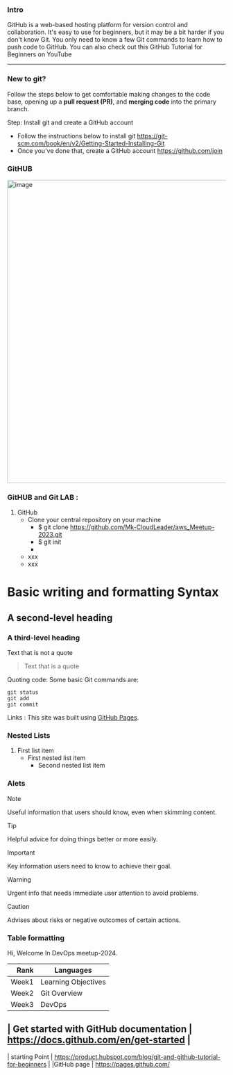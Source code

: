 ### Intro 
GitHub is a web-based hosting platform for version control and collaboration. It's easy to use for beginners, but it may be a bit harder if you don't know Git. 
You only need to know a few Git commands to learn how to push code to GitHub. You can also check out this GitHub Tutorial for Beginners on YouTube

---------------------------------------------------------------
### New to git? 
Follow the steps below to get comfortable making changes to the code base, opening up a **pull request (PR)**, and **merging code** into the primary branch. 

 Step: Install git and create a GitHub account 
 
- Follow the instructions below to install git 
  https://git-scm.com/book/en/v2/Getting-Started-Installing-Git
- Once you've done that, create a GitHub account
  https://github.com/join

### GitHUB

<img width="697" alt="image" src="https://github.com/Mk-CloudLeader/aws_Meetup-2023/assets/66654978/d31e38de-40ff-42de-bb06-113ba23c3813">

### GitHUB and Git LAB :
1. GitHub
   -  Clone your central repository on your machine
      - $ git clone  https://github.com/Mk-CloudLeader/aws_Meetup-2023.git
      - $ git init
      - 
   -  xxx
   -  xxx

# Basic writing and formatting Syntax
## A second-level heading
### A third-level heading


Text that is not a quote
> Text that is a quote

Quoting code: Some basic Git commands are:
```
git status
git add
git commit
```

Links : This site was built using [GitHub Pages](https://pages.github.com/).

### Nested Lists 
1. First list item
   - First nested list item
     - Second nested list item
    
  ### Alets
> [!NOTE]
> Useful information that users should know, even when skimming content.

> [!TIP]
> Helpful advice for doing things better or more easily.

> [!IMPORTANT]
> Key information users need to know to achieve their goal.


> [!WARNING]
> Urgent info that needs immediate user attention to avoid problems.

> [!CAUTION]
> Advises about risks or negative outcomes of certain actions.
### Table formatting
Hi, Welcome In DevOps meetup-2024.

| Rank | Languages |
|-----:|-----------|
|     Week1| Learning Objectives|
|     Week2| Git Overview   |
|     Week3| DevOps   |

| Get started with GitHub documentation | https://docs.github.com/en/get-started | 
---
| starting Point | https://product.hubspot.com/blog/git-and-github-tutorial-for-beginners |
|GitHub page | https://pages.github.com/

